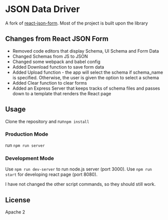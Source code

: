 JSON Data Driver
=====================

A fork of [react-json-form](https://mozilla-services.github.io/react-jsonschema-form/).
Most of the project is built upon the library

## Changes from React JSON Form
- Removed code editors that display Schema, UI Schema and Form Data
- Changed Schemas from JS to JSON
- Changed some webpack and babel config
- Added Download function to save form data
- Added Upload function - the app will select the schema if schema_name is specified.
Otherwise, the user is given the option to select a schema
- Added Clear function to clear forms
- Added an Express Server that keeps tracks of schema files and passes down to a template 
that renders the React page

## Usage
Clone the repository and run`npm install`
### Production Mode
run `npm run server`

### Development Mode
Use `npm run dev-server` to run node.js server (port 3000). 
Use `npm run start` for developing react page (port 8080). 

I have not changed the other script commands, so they should still work. 

## License
Apache 2
